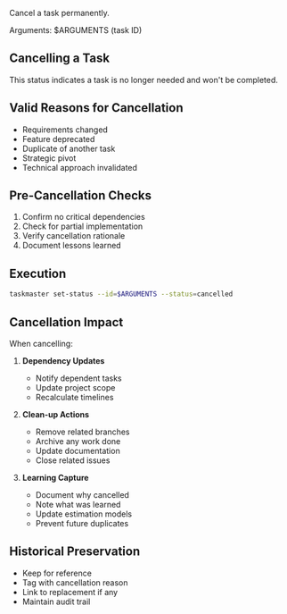 Cancel a task permanently.

Arguments: $ARGUMENTS (task ID)

## Cancelling a Task

This status indicates a task is no longer needed and won't be completed.

## Valid Reasons for Cancellation

- Requirements changed
- Feature deprecated
- Duplicate of another task
- Strategic pivot
- Technical approach invalidated

## Pre-Cancellation Checks

1. Confirm no critical dependencies
2. Check for partial implementation
3. Verify cancellation rationale
4. Document lessons learned

## Execution

```bash
taskmaster set-status --id=$ARGUMENTS --status=cancelled
```

## Cancellation Impact

When cancelling:
1. **Dependency Updates**
   - Notify dependent tasks
   - Update project scope
   - Recalculate timelines

2. **Clean-up Actions**
   - Remove related branches
   - Archive any work done
   - Update documentation
   - Close related issues

3. **Learning Capture**
   - Document why cancelled
   - Note what was learned
   - Update estimation models
   - Prevent future duplicates

## Historical Preservation

- Keep for reference
- Tag with cancellation reason
- Link to replacement if any
- Maintain audit trail